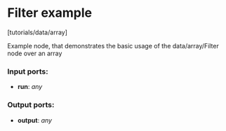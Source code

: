 # Filter example

[tutorials/data/array]

Example node, that demonstrates the basic usage of the data/array/Filter node over an array

### Input ports:

* __run__: _any_



### Output ports:

* __output__: _any_



